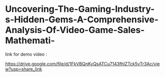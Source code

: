 # Uncovering-The-Gaming-Industry-s-Hidden-Gems-A-Comprehensive-Analysis-Of-Video-Game-Sales-Mathemati-

link for demo video :

https://drive.google.com/file/d/1FkVBQnKyQsATCu7143fhIZTck5vTr3Ac/view?usp=share_link
